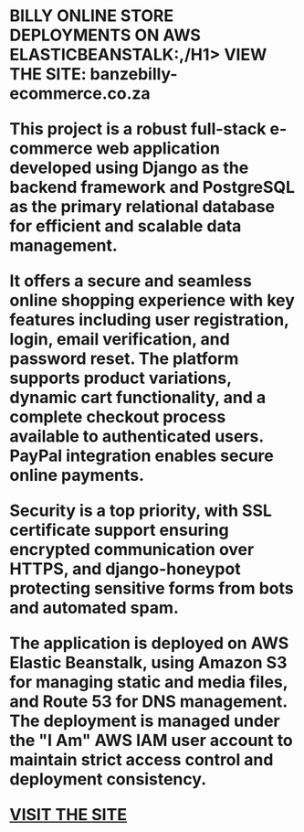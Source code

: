 <H1>BILLY ONLINE STORE DEPLOYMENTS ON AWS ELASTICBEANSTALK:,/H1>
VIEW THE SITE: banzebilly-ecommerce.co.za

This project is a robust full-stack e-commerce web application developed using Django as the backend framework and PostgreSQL as the primary relational database for efficient and scalable data management.

It offers a secure and seamless online shopping experience with key features including user registration, login, email verification, and password reset. The platform supports product variations, dynamic cart functionality, and a complete checkout process available to authenticated users. PayPal integration enables secure online payments.

Security is a top priority, with SSL certificate support ensuring encrypted communication over HTTPS, and django-honeypot protecting sensitive forms from bots and automated spam.

The application is deployed on AWS Elastic Beanstalk, using Amazon S3 for managing static and media files, and Route 53 for DNS management. The deployment is managed under the "I Am" AWS IAM user account to maintain strict access control and deployment consistency.

[VISIT THE SITE](banzebilly-ecommerce.co.za)
